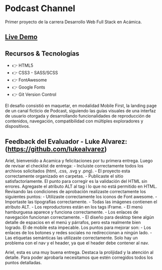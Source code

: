 # Podcast Channel

Primer proyecto de la carrera Desarrollo Web Full Stack en Acámica.

## [Live Demo](https://arjusgit.github.io/podcast-channel/)

## Recursos & Tecnologías
* :point_right: HTML5
* :point_right: CSS3 - SASS/SCSS
* :point_right: FontAwesome
* :point_right: Google Fonts
* :point_right: Git Version Control

El desafío consistió en maquetar, en modalidad Mobile First, la landing page de un canal ficticio de Podcast, siguiendo las guías visuales de una interfaz de usuario otorgada y desarrollando funcionalidades de reproducción de contenidos, navegación, compatibilidad con múltiples exploradores y dispositivos.

## Feedback del Evaluador - Luke Alvarez: (https://github.com/lukealvarez)

Ariel, bienvenido a Acamica y felicitaciones por tu primera entrega. Luego de revisar el checklist de entrega: - Incluiste correctamente todos los archivos solicitados (html, .css, .svg y .png). - El proyecto esta correctamente organizado en carpetas. - Publicaste el sitio satisfactoriamente. El punto para corregir es la validación del HTML sin errores. Agregaste el atributo ALT al tag i lo que no está permitido en HTML. Revisando las condiciones de aprobación realizaste correctamente los siguientes puntos: - Utilizaste correctamente los iconos de Font awesome. - Importaste las tipografías correctamente. - Todas las imágenes contienen el atributo ALT. - Los reproductores están en los tags iFrame. - El menú hamburguesa aparece y funciona correctamente. - Los enlaces de navegación funcionan correctamente. - El diseño para desktop tiene algún detalle de espacios en el menú y párrafos, pero esta realmente bien logrado. El de mobile esta impecable. Los puntos para mejorar son: - Los enlaces de los botones y redes sociales no redireccionan a ningún lado. - Las etiquetas semánticas las utilizaste correctamente. Solo hay un problema con el nav y el header, ya que el header debe contener al nav.

Ariel, esta es una muy buena entrega. Destaca la prolijidad y la atención al detalle. Para poder aprobarla necesitamos que estén corregidos todos los puntos detalladas.
